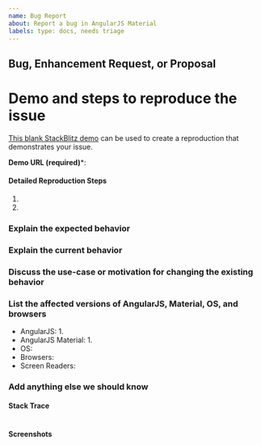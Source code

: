 ```yaml
---
name: Bug Report
about: Report a bug in AngularJS Material
labels: type: docs, needs triage
---
```

<!-- 
Filling out this template is required! Do not delete it when submitting your issue!
Without this information, your issue may be auto-closed. 

Please submit AngularJS Material questions to the
[AngularJS Material Forum](https://groups.google.com/forum/#!forum/ngmaterial)
instead of submitting an issue.

---------------------------------------------------------------------
This repo is for AngularJS Material, not Angular Material or the CDK.
---------------------------------------------------------------------

Please submit Angular Material and CDK questions
[here](https://groups.google.com/forum/#!forum/angular-material2)
and issues [here](https://github.com/angular/components/issues).
-->
## Bug, Enhancement Request, or Proposal

<!-- Please note that we are not accepting major feature requests, i.e. requests for new components, at this time. -->

# Demo and steps to reproduce the issue
[This blank StackBlitz demo](https://stackblitz.com/edit/angularjs-material-blank?file=app%2Fapp.template.html) can be used to create a reproduction that demonstrates your issue.

**Demo URL (required)***:  

#### Detailed Reproduction Steps
1. 
1. 

### Explain the expected behavior


### Explain the current behavior


### Discuss the use-case or motivation for changing the existing behavior


### List the affected versions of AngularJS, Material, OS, and browsers
<!-- Please note that only issues related to AngularJS 1.x and AngularJS Material 1.x should be submitted here.
Please submit Angular Material and CDK questions [here](https://groups.google.com/forum/#!forum/angular-material2)
and issues [here](https://github.com/angular/components/issues).
-->
- AngularJS: 1.
- AngularJS Material: 1.
- OS: 
- Browsers: 
- Screen Readers: 
 
### Add anything else we should know


#### Stack Trace
```

```

#### Screenshots


<!-- Please double check that you have provided the required reproduction steps
     and a Demo via StackBlitz, CodePen, Plunker, or GitHub repo.
-->
